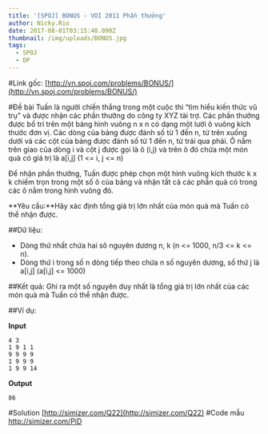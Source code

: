 ```yaml
---
title: '[SPOJ] BONUS - VOI 2011 Phần thưởng'
author: Nicky.Rio
date: 2017-08-01T03:15:48.090Z
thumbnail: /img/uploads/BONUS.jpg
tags:
  - SPOJ
  - DP
---
```

#Link gốc:
[http://vn.spoj.com/problems/BONUS/](http://vn.spoj.com/problems/BONUS/)

#Đề bài
Tuấn là người chiến thắng trong một cuộc thi “tìm hiểu kiến thức vũ trụ” và được nhận các phần thưởng do công ty XYZ tài trợ. Các phần thưởng được bố trí trên một bảng hình vuông n x n có dạng một lưới ô vuông kích thước đơn vị. Các dòng của bảng được đánh số từ 1 đến n, từ trên xuống dưới và các cột của bảng được đánh số từ 1 đến n, từ trái qua phải. Ô nằm trên giao của dòng i và cột j được gọi là ô \(i,j\) và trên ô đó chứa một món quà có giá trị là a\[i,j\] \(1 &lt;= i, j &lt;= n\)

Để nhận phần thưởng, Tuấn được phép chọn một hình vuông kích thước k x k chiếm trọn trong một số ô của bảng và nhận tất cả các phần quà có trong các ô nằm trong hình vuông đó.

**Yêu cầu:**Hãy xác định tổng giá trị lớn nhất của món quà mà Tuấn có thể nhận được.

##Dữ liệu:

* Dòng thứ nhất chứa hai sô nguyên dương n, k \(n &lt;= 1000, n\/3 &lt;= k &lt;= n\).
* Dòng thứ i trong số n dòng tiếp theo chứa n số nguyên dương, số thứ j là a\[i,j\] \(a\[i,j\] &lt;= 1000\)

##Kết quả:
Ghi ra một số nguyên duy nhất là tổng giá trị lớn nhất của các món quà mà Tuấn có thể nhận được.

##Ví dụ:

**Input**
```
4 3
1 9 1 1
9 9 9 9
1 9 9 9
1 9 9 14
```
**Output**
```
86
```

#Solution
[http://simizer.com/Q22](http://simizer.com/Q22)
#Code mẫu
[http:\/\/simizer.com\/PiD](http://simizer.com/PiD)






